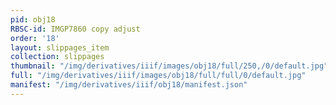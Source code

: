 ```yaml
---
pid: obj18
RBSC-id: IMGP7860 copy adjust
order: '18'
layout: slippages_item
collection: slippages
thumbnail: "/img/derivatives/iiif/images/obj18/full/250,/0/default.jpg"
full: "/img/derivatives/iiif/images/obj18/full/full/0/default.jpg"
manifest: "/img/derivatives/iiif/obj18/manifest.json"
---
```

